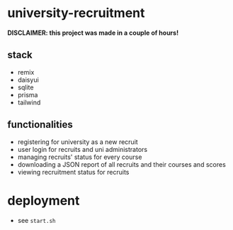 # university-recruitment
**DISCLAIMER: this project was made in a couple of hours!**

## stack
- remix
- daisyui
- sqlite
- prisma
- tailwind

## functionalities
- registering for university as a new recruit
- user login for recruits and uni administrators
- managing recruits' status for every course
- downloading a JSON report of all recruits and their courses and scores
- viewing recruitment status for recruits

# deployment
- see `start.sh`
